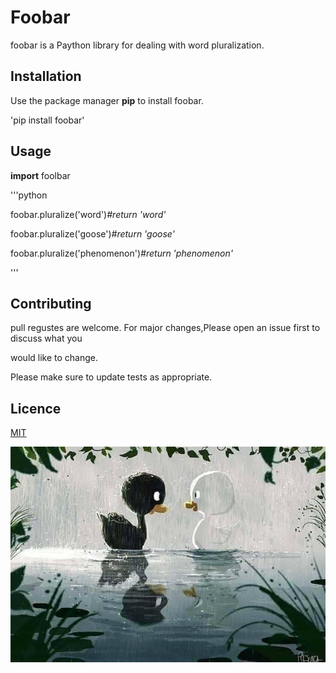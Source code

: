 # Foobar

foobar is a Paython library for dealing with word pluralization.

## Installation

Use the package manager **pip** to install foobar.

'pip install foobar'

## Usage

**import** foolbar

'''python

foobar.pluralize('word')*#return 'word'*

foobar.pluralize('goose')*#return 'goose'*

foobar.pluralize('phenomenon')*#return 'phenomenon'*

'''
## Contributing

pull regustes are welcome. For major changes,Please open an issue first to discuss what you

would like to change.




Please make sure to update tests as appropriate.

## Licence

[MIT](https://search.yahoo.com/search?fr=mcafee&type=E210US91105G0&p=google)

![img](https://github.com/amiraatalla/todytask/blob/main/imgs/123103979_210317373783232_875665760551935104_n.jpg)